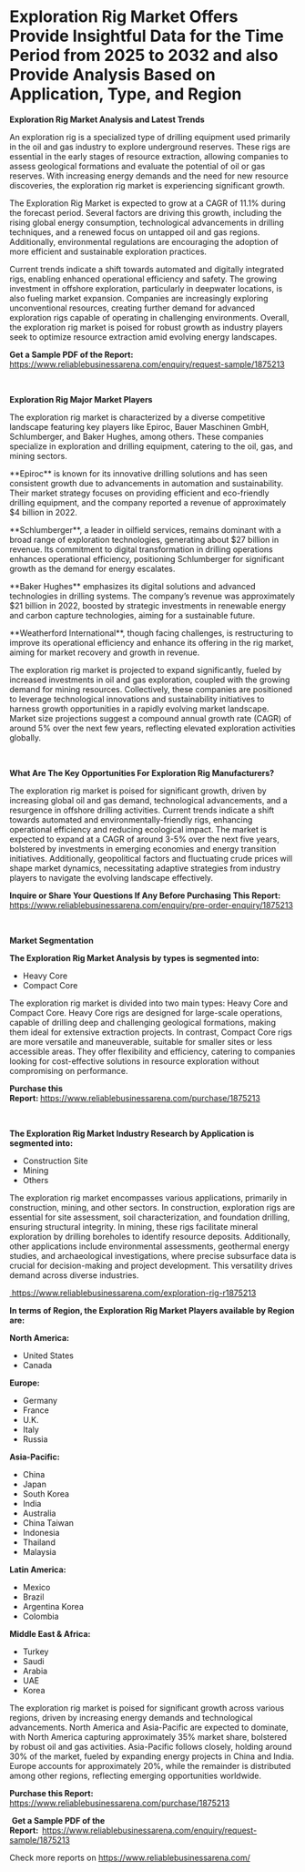 <p><h1>Exploration Rig Market Offers Provide Insightful Data for the Time Period from 2025 to 2032 and also Provide Analysis Based on Application, Type, and Region</h1></p><p><strong>Exploration Rig Market Analysis and Latest Trends</strong></p>
<p><p>An exploration rig is a specialized type of drilling equipment used primarily in the oil and gas industry to explore underground reserves. These rigs are essential in the early stages of resource extraction, allowing companies to assess geological formations and evaluate the potential of oil or gas reserves. With increasing energy demands and the need for new resource discoveries, the exploration rig market is experiencing significant growth.</p><p>The Exploration Rig Market is expected to grow at a CAGR of 11.1% during the forecast period. Several factors are driving this growth, including the rising global energy consumption, technological advancements in drilling techniques, and a renewed focus on untapped oil and gas regions. Additionally, environmental regulations are encouraging the adoption of more efficient and sustainable exploration practices.</p><p>Current trends indicate a shift towards automated and digitally integrated rigs, enabling enhanced operational efficiency and safety. The growing investment in offshore exploration, particularly in deepwater locations, is also fueling market expansion. Companies are increasingly exploring unconventional resources, creating further demand for advanced exploration rigs capable of operating in challenging environments. Overall, the exploration rig market is poised for robust growth as industry players seek to optimize resource extraction amid evolving energy landscapes.</p></p>
<p><strong>Get a Sample PDF of the Report:&nbsp;</strong> <a href="https://www.reliablebusinessarena.com/enquiry/request-sample/1875213?utm_campaign=3017&utm_medium=2&utm_source=Github&utm_content=ia&utm_term=11042025&utm_id=exploration-rig">https://www.reliablebusinessarena.com/enquiry/request-sample/1875213</a></p>
<p>&nbsp;</p>
<p><strong>Exploration Rig Major Market Players</strong></p>
<p><p>The exploration rig market is characterized by a diverse competitive landscape featuring key players like Epiroc, Bauer Maschinen GmbH, Schlumberger, and Baker Hughes, among others. These companies specialize in exploration and drilling equipment, catering to the oil, gas, and mining sectors.</p><p>**Epiroc** is known for its innovative drilling solutions and has seen consistent growth due to advancements in automation and sustainability. Their market strategy focuses on providing efficient and eco-friendly drilling equipment, and the company reported a revenue of approximately $4 billion in 2022.</p><p>**Schlumberger**, a leader in oilfield services, remains dominant with a broad range of exploration technologies, generating about $27 billion in revenue. Its commitment to digital transformation in drilling operations enhances operational efficiency, positioning Schlumberger for significant growth as the demand for energy escalates.</p><p>**Baker Hughes** emphasizes its digital solutions and advanced technologies in drilling systems. The company’s revenue was approximately $21 billion in 2022, boosted by strategic investments in renewable energy and carbon capture technologies, aiming for a sustainable future.</p><p>**Weatherford International**, though facing challenges, is restructuring to improve its operational efficiency and enhance its offering in the rig market, aiming for market recovery and growth in revenue.</p><p>The exploration rig market is projected to expand significantly, fueled by increased investments in oil and gas exploration, coupled with the growing demand for mining resources. Collectively, these companies are positioned to leverage technological innovations and sustainability initiatives to harness growth opportunities in a rapidly evolving market landscape. Market size projections suggest a compound annual growth rate (CAGR) of around 5% over the next few years, reflecting elevated exploration activities globally.</p></p>
<p>&nbsp;</p>
<p><strong>What Are The Key Opportunities For Exploration Rig Manufacturers?</strong></p>
<p><p>The exploration rig market is poised for significant growth, driven by increasing global oil and gas demand, technological advancements, and a resurgence in offshore drilling activities. Current trends indicate a shift towards automated and environmentally-friendly rigs, enhancing operational efficiency and reducing ecological impact. The market is expected to expand at a CAGR of around 3-5% over the next five years, bolstered by investments in emerging economies and energy transition initiatives. Additionally, geopolitical factors and fluctuating crude prices will shape market dynamics, necessitating adaptive strategies from industry players to navigate the evolving landscape effectively.</p></p>
<p><strong>Inquire or Share Your Questions If Any Before Purchasing This Report:</strong> <a href="https://www.reliablebusinessarena.com/enquiry/pre-order-enquiry/1875213?utm_campaign=3017&utm_medium=2&utm_source=Github&utm_content=ia&utm_term=11042025&utm_id=exploration-rig">https://www.reliablebusinessarena.com/enquiry/pre-order-enquiry/1875213</a></p>
<p>&nbsp;</p>
<p><strong>Market Segmentation</strong></p>
<p><strong>The Exploration Rig Market Analysis by types is segmented into:</strong></p>
<p><ul><li>Heavy Core</li><li>Compact Core</li></ul></p>
<p><p>The exploration rig market is divided into two main types: Heavy Core and Compact Core. Heavy Core rigs are designed for large-scale operations, capable of drilling deep and challenging geological formations, making them ideal for extensive extraction projects. In contrast, Compact Core rigs are more versatile and maneuverable, suitable for smaller sites or less accessible areas. They offer flexibility and efficiency, catering to companies looking for cost-effective solutions in resource exploration without compromising on performance.</p></p>
<p><strong>Purchase this Report:&nbsp;</strong><a href="https://www.reliablebusinessarena.com/purchase/1875213?utm_campaign=3017&utm_medium=2&utm_source=Github&utm_content=ia&utm_term=11042025&utm_id=exploration-rig">https://www.reliablebusinessarena.com/purchase/1875213</a></p>
<p>&nbsp;</p>
<p><strong>The Exploration Rig Market Industry Research by Application is segmented into:</strong></p>
<p><ul><li>Construction Site</li><li>Mining</li><li>Others</li></ul></p>
<p><p>The exploration rig market encompasses various applications, primarily in construction, mining, and other sectors. In construction, exploration rigs are essential for site assessment, soil characterization, and foundation drilling, ensuring structural integrity. In mining, these rigs facilitate mineral exploration by drilling boreholes to identify resource deposits. Additionally, other applications include environmental assessments, geothermal energy studies, and archaeological investigations, where precise subsurface data is crucial for decision-making and project development. This versatility drives demand across diverse industries.</p></p>
<p><a href="https://www.reliablebusinessarena.com/exploration-rig-r1875213?utm_campaign=3017&utm_medium=2&utm_source=Github&utm_content=ia&utm_term=11042025&utm_id=exploration-rig">&nbsp;https://www.reliablebusinessarena.com/exploration-rig-r1875213</a></p>
<p><strong>In terms of Region, the Exploration Rig Market Players available by Region are:</strong></p>
<p>
    <p> <strong> North America: </strong>
        <ul>
            <li>United States</li>
            <li>Canada</li>
        </ul>
        </p> 
    <p> <strong> Europe: </strong>
        <ul>
            <li>Germany</li>
            <li>France</li>
            <li>U.K.</li>
            <li>Italy</li>
            <li>Russia</li>
        </ul>
        </p> 
    <p> <strong> Asia-Pacific: </strong>
        <ul>
            <li>China</li>
            <li>Japan</li>
            <li>South Korea</li>
            <li>India</li>
            <li>Australia</li>
            <li>China Taiwan</li>
            <li>Indonesia</li>
            <li>Thailand</li>
            <li>Malaysia</li>
        </ul>
        </p> 
    <p> <strong> Latin America: </strong>
        <ul>
            <li>Mexico</li>
            <li>Brazil</li>
            <li>Argentina Korea</li>
            <li>Colombia</li>
        </ul>
        </p> 
    <p> <strong> Middle East & Africa: </strong>
        <ul>
            <li>Turkey</li>
            <li>Saudi</li>
            <li>Arabia</li>
            <li>UAE</li>
            <li>Korea</li>
        </ul>
    </p>
    </p>
<p><p>The exploration rig market is poised for significant growth across various regions, driven by increasing energy demands and technological advancements. North America and Asia-Pacific are expected to dominate, with North America capturing approximately 35% market share, bolstered by robust oil and gas activities. Asia-Pacific follows closely, holding around 30% of the market, fueled by expanding energy projects in China and India. Europe accounts for approximately 20%, while the remainder is distributed among other regions, reflecting emerging opportunities worldwide.</p></p>
<p><strong>Purchase this Report: </strong><a href="https://www.reliablebusinessarena.com/purchase/1875213?utm_campaign=3017&utm_medium=2&utm_source=Github&utm_content=ia&utm_term=11042025&utm_id=exploration-rig">https://www.reliablebusinessarena.com/purchase/1875213</a></p>
<p>&nbsp;<strong>Get a Sample PDF of the Report:&nbsp;&nbsp;</strong><a href="https://www.reliablebusinessarena.com/enquiry/request-sample/1875213?utm_campaign=3017&utm_medium=2&utm_source=Github&utm_content=ia&utm_term=11042025&utm_id=exploration-rig">https://www.reliablebusinessarena.com/enquiry/request-sample/1875213</a></p>
<p><strong></strong></p>
<p>Check more reports on <a href="https://www.reliablebusinessarena.com/?utm_campaign=3017&utm_medium=2&utm_source=Github&utm_content=ia&utm_term=11042025&utm_id=exploration-rig">https://www.reliablebusinessarena.com/</a></p>